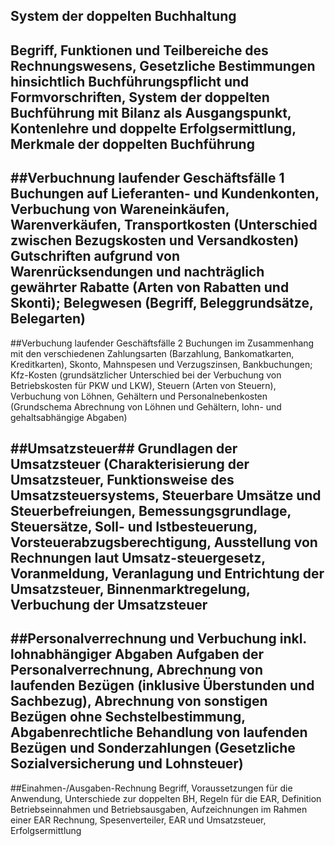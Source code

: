 ## System der doppelten Buchhaltung
 Begriff, Funktionen und Teilbereiche des Rechnungswesens, Gesetzliche Bestimmungen hinsichtlich Buchführungspflicht und Formvorschriften, System der doppelten Buchführung mit Bilanz als Ausgangspunkt, Kontenlehre und doppelte Erfolgsermittlung, Merkmale der doppelten Buchführung
---
##Verbuchnung laufender Geschäftsfälle 1
 Buchungen auf Lieferanten- und Kundenkonten, Verbuchung von Wareneinkäufen, Warenverkäufen, Transportkosten (Unterschied zwischen Bezugskosten und Versandkosten) Gutschriften aufgrund von Warenrücksendungen und nachträglich gewährter Rabatte (Arten von Rabatten und Skonti); Belegwesen (Begriff, Beleggrundsätze, Belegarten)
---
##Verbuchung laufender Geschäftsfälle 2
 Buchungen im Zusammenhang mit den verschiedenen Zahlungsarten (Barzahlung, Bankomatkarten, Kreditkarten), Skonto, Mahnspesen und Verzugszinsen, Bankbuchungen; Kfz-Kosten (grundsätzlicher Unterschied bei der Verbuchung von Betriebskosten für PKW und LKW), Steuern (Arten von Steuern), Verbuchung von Löhnen, Gehältern und Personalnebenkosten (Grundschema Abrechnung von Löhnen und Gehältern, lohn- und gehaltsabhängige Abgaben)

##Umsatzsteuer##
 Grundlagen der Umsatzsteuer (Charakterisierung der Umsatzsteuer, Funktionsweise des Umsatzsteuersystems, Steuerbare Umsätze und Steuerbefreiungen, Bemessungsgrundlage, Steuersätze, Soll- und Istbesteuerung, Vorsteuerabzugsberechtigung, Ausstellung von Rechnungen laut Umsatz-steuergesetz, Voranmeldung, Veranlagung und Entrichtung der Umsatzsteuer, Binnenmarktregelung, Verbuchung der Umsatzsteuer
---
##Personalverrechnung und Verbuchung inkl. lohnabhängiger Abgaben
 Aufgaben der Personalverrechnung, Abrechnung von laufenden Bezügen (inklusive Überstunden und Sachbezug), Abrechnung von sonstigen Bezügen ohne Sechstelbestimmung, Abgabenrechtliche Behandlung von laufenden Bezügen und Sonderzahlungen (Gesetzliche Sozialversicherung und Lohnsteuer)
---
##Einahmen-/Ausgaben-Rechnung
 Begriff, Voraussetzungen für die Anwendung, Unterschiede zur doppelten BH, Regeln für die EAR, Definition Betriebseinnahmen und Betriebsausgaben, Aufzeichnungen im Rahmen einer EAR Rechnung, Spesenverteiler, EAR und Umsatzsteuer, Erfolgsermittlung